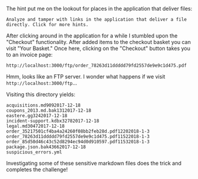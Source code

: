 The hint put me on the lookout for places in the application that deliver files:

```
Analyze and tamper with links in the application that deliver a file directly. Click for more hints.
```

After clicking around in the application for a while I stumbled upon the
"Checkout" functionality. After added items to the checkout basket you can
visit "Your Basket." Once here, clicking on the "Checkout" button takes you
to an invoice page:

```
http://localhost:3000/ftp/order_78263d11ddddd79fd2557de9e9c1d475.pdf
```

Hmm, looks like an FTP server. I wonder what happens if we visit `http://localhost:3000/ftp`...

Visiting this directory yields:

```
acquisitions.md9092017-12-18
coupons_2013.md.bak1312017-12-18
eastere.gg3242017-12-18
incident-support.kdbx32782017-12-18
legal.md30472017-12-18
order_35217501cf4ba4a24260f08bb2feb28d.pdf12202018-1-3
order_78263d11ddddd79fd2557de9e9c1d475.pdf11522018-1-3
order_85d50d46c43c52d8294ec94d0d910597.pdf11532018-1-3
package.json.bak43662017-12-18
suspicious_errors.yml
```

Investigating some of these sensitive markdown files does the trick and
completes the challenge!
